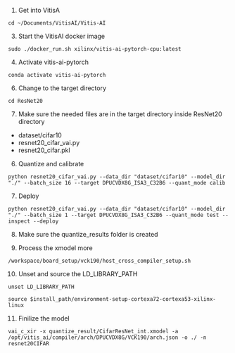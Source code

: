 1. Get into VitisA
```
cd ~/Documents/VitisAI/Vitis-AI
```

3. Start the VitisAI docker image 
```
sudo ./docker_run.sh xilinx/vitis-ai-pytorch-cpu:latest
```
4. Activate vitis-ai-pytorch
```
conda activate vitis-ai-pytorch
```

6. Change to the target directory
```
cd ResNet20
```

7. Make sure the needed files are in the target directory
inside ResNet20 directory
- dataset/cifar10
- resnet20_cifar_vai.py
- resnet20_cifar.pkl

6. Quantize and calibrate
```
python resnet20_cifar_vai.py --data_dir "dataset/cifar10" --model_dir "./" --batch_size 16 --target DPUCVDX8G_ISA3_C32B6 --quant_mode calib
```

7. Deploy
```
python resnet20_cifar_vai.py --data_dir "dataset/cifar10" --model_dir "./" --batch_size 1 --target DPUCVDX8G_ISA3_C32B6 --quant_mode test --inspect --deploy
```

8. Make sure the quantize_results folder is created

9. Process the xmodel more
```
/workspace/board_setup/vck190/host_cross_compiler_setup.sh
```

10. Unset and source the LD_LIBRARY_PATH
```
unset LD_LIBRARY_PATH
```
```
source $install_path/environment-setup-cortexa72-cortexa53-xilinx-linux
```

11. Finilize the model
```
vai_c_xir -x quantize_result/CifarResNet_int.xmodel -a /opt/vitis_ai/compiler/arch/DPUCVDX8G/VCK190/arch.json -o ./ -n resnet20CIFAR
```
